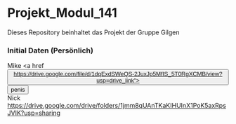 # Projekt_Modul_141
Dieses Repository beinhaltet das Projekt der Gruppe Gilgen




### Initial Daten (Persönlich)
Mike <a href <button>https://drive.google.com/file/d/1dqExdSWeQS-2JuxJp5MfIS_5T0RgXCMB/view?usp=drive_link"> <button>penis</button></a> <br>
Nick https://drive.google.com/drive/folders/1jmm8qUAnTKaKIHUInX1PoK5axRpsJVIK?usp=sharing <br>

